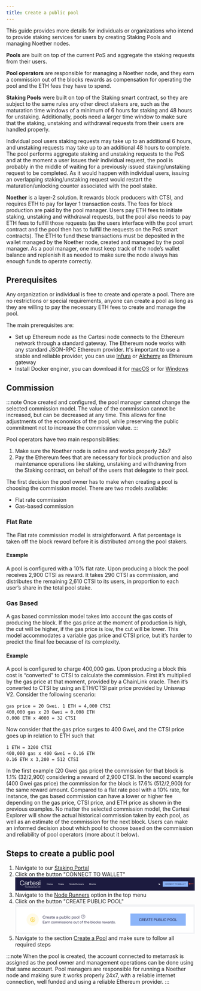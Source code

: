 ```yaml
---
title: Create a public pool
---
```


This guide provides more details for individuals or organizations who intend to provide staking services for users by creating Staking Pools and managing Noether nodes.

**Pools** are built on top of the current PoS and aggregate the staking requests from their users.

**Pool operators** are responsible for managing a Noether node, and they earn a commission out of the blocks rewards as compensation for operating the pool and the ETH fees they have to spend.

**Staking Pools** were built on top of the Staking smart contract, so they are subject to the same rules any other direct stakers are, such as the maturation time windows of a minimum of 6 hours for staking and 48 hours for unstaking. Additionally, pools need a larger time window to make sure that the staking, unstaking and withdrawal requests from their users are handled properly.

Individual pool users staking requests may take up to an additional 6 hours, and unstaking requests may take up to an additional 48 hours to complete. The pool performs aggregate staking and unstaking requests to the PoS and at the moment a user issues their individual request, the pool is probably in the middle of waiting for a previously issued staking/unstaking request to be completed. As it would happen with individual users, issuing an overlapping staking/unstaking request would restart the maturation/unlocking counter associated with the pool stake.

**Noether** is a layer-2 solution. It rewards block producers with CTSI, and requires ETH to pay for layer 1 transaction costs. The fees for block production are paid by the pool manager. Users pay ETH fees to initiate staking, unstaking and withdrawal requests, but the pool also needs to pay ETH fees to fulfill those requests (as the users interface with the pool smart contract and the pool then has to fulfill the requests on the PoS smart contracts).
The ETH to fund these transactions must be deposited in the wallet managed by the Noether node, created and managed by the pool manager. As a pool manager, one must keep track of the node’s wallet balance and replenish it as needed to make sure the node always has enough funds to operate correctly.

## Prerequisites

Any organization or individual is free to create and operate a pool. There are no restrictions or special requirements, anyone can create a pool as long as they are willing to pay the necessary ETH fees to create and manage the pool.

The main prerequisites are:
* Set up Ethereum node as the Cartesi node connects to the Ethereum network through a standard gateway. The Ethereum node works with any standard JSON-RPC Ethereum provider. It's important to use a stable and reliable provider, you can use [Infura](https://infura.io/) or [Alchemy](https://www.alchemy.com/) as Ehtereum gateway
* Install Docker enginer, you can download it for [macOS](https://docs.docker.com/desktop/mac/install/) or for [Windows](https://docs.docker.com/desktop/windows/install/)

## Commission

:::note
Once created and configured, the pool manager cannot change the selected commission model. The value of the commission cannot be increased, but can be decreased at any time. This allows for fine adjustments of the economics of the pool, while preserving the public commitment not to increase the commission value.
:::

Pool operators have two main responsibilities:
1. Make sure the Noether node is online and works properly 24x7
2. Pay the Ethereum fees that are necessary for block production and also maintenance operations like staking, unstaking and withdrawing from the Staking contract, on behalf of the users that delegate to their pool.

The first decision the pool owner has to make when creating a pool is choosing the commission model. There are two models available:
* Flat rate commission
* Gas-based commission

### Flat Rate

The Flat rate commission model is straightforward. A flat percentage is taken off the block reward before it is distributed among the pool stakers.

#### Example

A pool is configured with a 10% flat rate. Upon producing a block the pool receives 2,900 CTSI as reward. It takes 290 CTSI as commission, and distributes the remaining 2,610 CTSI to its users, in proportion to each user’s share in the total pool stake.

### Gas Based

A gas based commission model takes into account the gas costs of producing the block. If the gas price at the moment of production is high, the cut will be higher, if the gas price is low, the cut will be lower. This model accommodates a variable gas price and CTSI price, but it’s harder to predict the final fee because of its complexity.

#### Example

A pool is configured to charge 400,000 gas. Upon producing a block this cost is “converted” to CTSI to calculate the commission. First it’s multiplied by the gas price at that moment, provided by a ChainLink oracle. Then it’s converted to CTSI by using an ETH/CTSI pair price provided by Uniswap V2.
Consider the following scenario:
```
gas price = 20 Gwei. 1 ETH = 4,000 CTSI
400,000 gas x 20 Gwei = 0.008 ETH
0.008 ETH x 4000 = 32 CTSI
```
Now consider that the gas price surges to 400 Gwei, and the CTSI price goes up in relation to ETH such that
```
1 ETH = 3200 CTSI
400,000 gas x 400 Gwei = 0.16 ETH
0.16 ETH x 3,200 = 512 CTSI
```
In the first example (20 Gwei gas price) the commission for that block is 1.1% (32/2,900) considering a reward of 2,900 CTSI. In the second example (400 Gwei gas price) the commission for the block is 17.6% (512/2,900) for the same reward amount. Compared to a flat rate pool with a 10% rate, for instance, the gas based commission can have a lower or higher fee depending on the gas price, CTSI price, and ETH price as shown in the previous examples.
No matter the selected commission model, the Cartesi Explorer will show the actual historical commission taken by each pool, as well as an estimate of the commission for the next block. Users can make an informed decision about which pool to choose based on the commission and reliability of pool operators (more about it below).

## Steps to create a public pool

1. Navigate to our [Staking Portal](https://explorer.cartesi.io/)
2. Click on the button "CONNECT TO WALLET" ![img](./connectwallet.png)
3. Navigate to the [Node Runners](https://explorer.cartesi.io/node-runners) option in the top menu
4. Click on the button "CREATE PUBLIC POOL" ![img](./create-pool.png)
5. Navigate to the section [Create a Pool](https://explorer.cartesi.io/pools/new) and make sure to follow all required steps

:::note
When the pool is created, the account connected to metamask is assigned as the pool owner and management operations can be done using that same account. Pool managers are responsible for running a Noether node and making sure it works properly 24x7, with a reliable internet connection, well funded and using a reliable Ethereum provider.
:::
